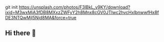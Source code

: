 git init
https://unsplash.com/photos/F3lBkL_y9KY/download?ixid=M3wxMjA3fDB8MXxzZWFyY2h8Mnx8cGV0JTIwc2hvcHxlbnwwfHx8fDE3NTQwMjI5Njd8MA&force=true
## Hi there 👋

<!--
**Sahilmaneti/Sahilmaneti** is a ✨ _special_ ✨ repository because its `README.md` (this file) appears on your GitHub profile.

Here are some ideas to get you started:

- 🔭 I’m currently working on ...
- 🌱 I’m currently learning ...
- 👯 I’m looking to collaborate on ...
- 🤔 I’m looking for help with ...
- 💬 Ask me about ...
- 📫 How to reach me: ...
- 😄 Pronouns: ...
- ⚡ Fun fact: ...
-->
